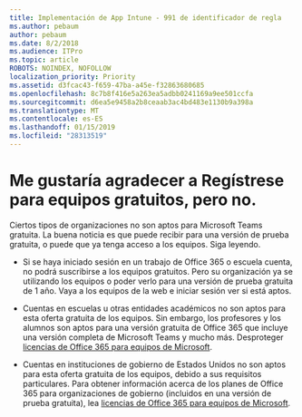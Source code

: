 ```yaml
---
title: Implementación de App Intune - 991 de identificador de regla
ms.author: pebaum
author: pebaum
ms.date: 8/2/2018
ms.audience: ITPro
ms.topic: article
ROBOTS: NOINDEX, NOFOLLOW
localization_priority: Priority
ms.assetid: d3fcac43-f659-47ba-a45e-f32863680685
ms.openlocfilehash: 8c7b8f416e5a263ea5adbb0241169a9ee501ccfa
ms.sourcegitcommit: d6ea5e9458a2b8ceaab3ac4bd483e1130b9a398a
ms.translationtype: MT
ms.contentlocale: es-ES
ms.lasthandoff: 01/15/2019
ms.locfileid: "28313519"
---
```

# <a name="id-like-to-sign-up-for-teams-free-but-i-cant"></a>Me gustaría agradecer a Regístrese para equipos gratuitos, pero no.

Ciertos tipos de organizaciones no son aptos para Microsoft Teams gratuita. La buena noticia es que puede recibir para una versión de prueba gratuita, o puede que ya tenga acceso a los equipos. Siga leyendo.
  
- Si se haya iniciado sesión en un trabajo de Office 365 o escuela cuenta, no podrá suscribirse a los equipos gratuitos. Pero su organización ya se utilizando los equipos o poder verlo para una versión de prueba gratuita de 1 año. Vaya a los equipos de la web e iniciar sesión ver si está aptos.
    
- Cuentas en escuelas u otras entidades académicos no son aptos para esta oferta gratuita de los equipos. Sin embargo, los profesores y los alumnos son aptos para una versión gratuita de Office 365 que incluye una versión completa de Microsoft Teams y mucho más. Desproteger [licencias de Office 365 para equipos de Microsoft](https://docs.microsoft.com/microsoftteams/office-365-licensing).
    
- Cuentas en instituciones de gobierno de Estados Unidos no son aptos para esta oferta gratuita de los equipos, debido a sus requisitos particulares. Para obtener información acerca de los planes de Office 365 para organizaciones de gobierno (incluidos en una versión de prueba gratuita), lea [licencias de Office 365 para equipos de Microsoft](https://docs.microsoft.com/microsoftteams/office-365-licensing).
    

